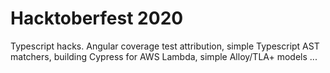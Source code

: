 # Hacktoberfest 2020
Typescript hacks. Angular coverage test attribution, simple Typescript AST matchers, building Cypress for AWS Lambda, simple Alloy/TLA+ models ...
